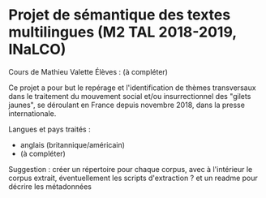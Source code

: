 # Projet de sémantique des textes multilingues (M2 TAL 2018-2019, INaLCO)
Cours de Mathieu Valette
Élèves : (à compléter)

Ce projet a pour but le repérage et l'identification de thèmes transversaux dans le traitement du mouvement social et/ou insurrectionnel des "gilets jaunes", se déroulant en France depuis novembre 2018, dans la presse internationale.
 
Langues et pays traités :
  - anglais (britannique/américain)
  - (à compléter)

Suggestion : créer un répertoire pour chaque corpus, avec à l'intérieur le corpus extrait, éventuellement les scripts d'extraction ? et un readme pour décrire les métadonnées
